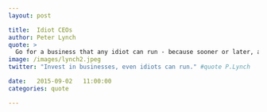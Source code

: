 ```yaml
---
layout: post

title:  Idiot CEOs
author: Peter Lynch
quote: >
  Go for a business that any idiot can run - because sooner or later, any idiot probably is going to run it.
image: /images/lynch2.jpeg
twitter: "Invest in businesses, even idiots can run." #quote P.Lynch

date:   2015-09-02	 11:00:00
categories: quote

---
```



